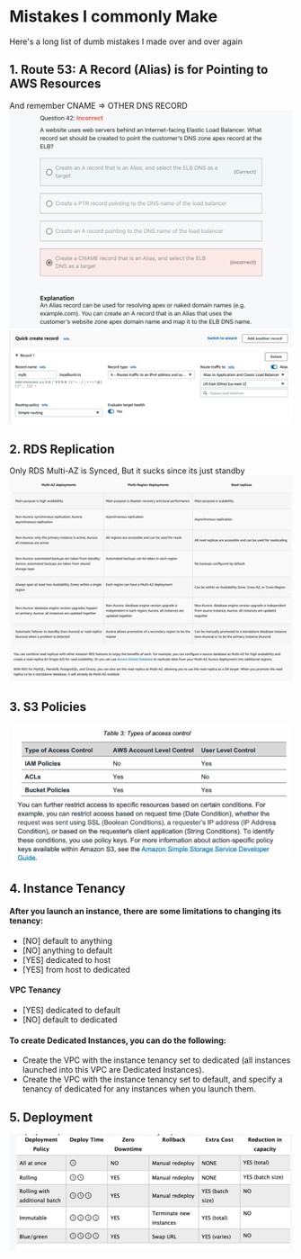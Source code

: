 # Mistakes I commonly Make
Here's a long list of dumb mistakes I made over and over again

## 1. Route 53: A Record (Alias) is for Pointing to AWS Resources
And remember CNAME => OTHER DNS RECORD
![Q1](images/mistake_01a.png)
![Q1](images/mistake_01b.png)

## 2. RDS Replication
Only RDS Multi-AZ is Synced, But it sucks since its just standby
![Q2](images/mistake_02.png)

## 3. S3 Policies
![Q3](images/mistake_03.png)

## 4. Instance Tenancy
#### After you launch an instance, there are some limitations to changing its tenancy:
- [NO] default to anything
- [NO] anything to default
- [YES] dedicated to host
- [YES] from host to dedicated
#### VPC Tenancy
- [YES] dedicated to default 
- [NO] default to dedicated
#### To create Dedicated Instances, you can do the following:
- Create the VPC with the instance tenancy set to dedicated (all instances launched into this VPC are Dedicated Instances).
- Create the VPC with the instance tenancy set to default, and specify a tenancy of dedicated for any instances when you launch them.

## 5. Deployment
![Q4](images/mistake_04.jpg)
